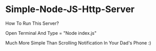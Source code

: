 # Simple-Node-JS-Http-Server
How To Run This Server?

Open Terminal And Type = "Node index.js"

Much More Simple Than Scrolling Notification In Your Dad's Phone :) 
